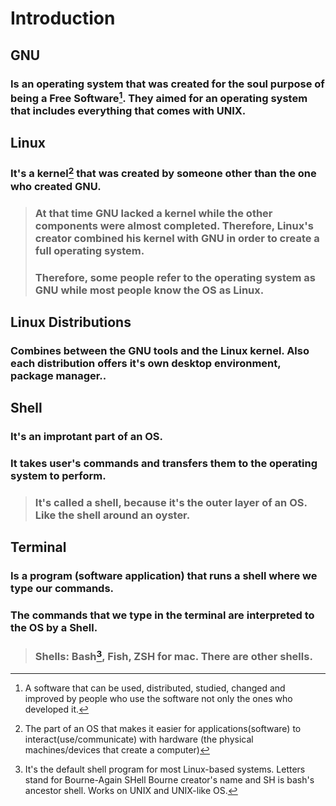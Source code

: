 # Introduction

## GNU

### Is an operating system that was created for the soul purpose of being a Free Software[^1]. They aimed for an operating system that includes everything that comes with UNIX.


## Linux

### It's a kernel[^2] that was created by someone other than the one who created GNU. 

> ### At that time GNU lacked a kernel while the other components were almost completed. Therefore, Linux's creator combined his kernel with GNU in order to create a full operating system.
>
> ### Therefore, some people refer to the operating system as GNU while most people know the OS as Linux.

## Linux Distributions

### Combines between the GNU tools and the Linux kernel. Also each distribution offers it's own desktop environment, package manager..

## Shell

### It's an improtant part of an OS. 

### It takes user's commands and transfers them to the operating system to perform.

> ### It's called a shell, because it's the outer layer of an OS. Like the shell around an oyster.

## Terminal

### Is a program (software application) that runs a shell where we type our commands.

### The commands that we type in the terminal are interpreted to the OS by a Shell. 

> ### Shells: Bash[^4], Fish, ZSH for mac. There are other shells.

[^1]: A software that can be used, distributed, studied, changed and improved by people who use 
the software not only the ones who developed it.

[^2]: The part of an OS[^3] that makes it easier for applications(software) to interact(use/communicate) with hardware
(the physical machines/devices that create a computer)

[^3]: An abbreviation operating system.

[^4]: It's the default shell program for most Linux-based systems. Letters stand for Bourne-Again SHell
Bourne creator's name and SH is bash's ancestor shell. Works on UNIX and UNIX-like OS.

